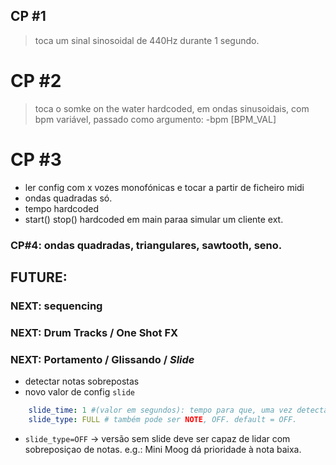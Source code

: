 ## CP #1
> toca um sinal sinosoidal de 440Hz durante 1 segundo.


# CP #2
> toca o somke on the water hardcoded, em ondas sinusoidais, com bpm variável, passado como argumento:
-bpm [BPM_VAL]


# CP #3
- ler config com x vozes monofónicas e tocar a partir de ficheiro midi
- ondas quadradas só.
- tempo hardcoded
- start() stop() hardcoded em main paraa simular um cliente ext.

### CP#4: ondas quadradas, triangulares, sawtooth, seno.




## FUTURE:
### NEXT: sequencing
### NEXT: Drum Tracks / One Shot FX
### NEXT: Portamento / Glissando / *Slide*

- detectar notas sobrepostas
- novo valor de config `slide`

```yaml
    slide_time: 1 #(valor em segundos): tempo para que, uma vez detectada a sobreposição de eventos NOTE_ON, seja feito o slide completo.
    slide_type: FULL # também pode ser NOTE, OFF. default = OFF.
```

- `slide_type=OFF` -> versão sem slide deve ser capaz de lidar com sobreposiçao de notas. e.g.: Mini Moog dá prioridade à nota baixa.




